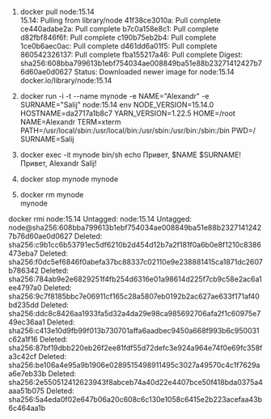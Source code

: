 1. docker pull node:15.14  
15.14: Pulling from library/node
41f38ce3010a: Pull complete 
ce440adabe2a: Pull complete 
b7c0a158e8c1: Pull complete 
d82fbf846f6f: Pull complete 
c190b75eb2b4: Pull complete 
1ce0b6aec0ac: Pull complete 
d461dd6a01f5: Pull complete 
860542326137: Pull complete 
fba155217a46: Pull complete 
Digest: sha256:608bba799613b1ebf754034ae008849ba51e88b23271412427b76d60ae0d0627
Status: Downloaded newer image for node:15.14
docker.io/library/node:15.14

2. docker run -i -t --name mynode -e NAME="Alexandr" -e SURNAME="Salij" node:15.14 env
NODE_VERSION=15.14.0
HOSTNAME=da2717a1b8c7
YARN_VERSION=1.22.5
HOME=/root
NAME=Alexandr
TERM=xterm
PATH=/usr/local/sbin:/usr/local/bin:/usr/sbin:/usr/bin:/sbin:/bin
PWD=/
SURNAME=Salij

3. docker exec -it mynode bin/sh
echo Привет, $NAME $SURNAME!
Привет, Alexandr Salij!

4. docker stop mynode
mynode

5. docker rm mynode             
mynode

docker rmi node:15.14
Untagged: node:15.14
Untagged: node@sha256:608bba799613b1ebf754034ae008849ba51e88b23271412427b76d60ae0d0627
Deleted: sha256:c9b1cc6b53791ec5df6210b2d454d12b7a2f181f0a6b0e8f1210c8386473eba7
Deleted: sha256:f0dc5ef6846f0abefa37bc88337c02110e9e238881415ca1871dc2607b786342
Deleted: sha256:784ab9e2e6829251f4fb254d6316e01a98614d225f7cb9c58e2ac6a1ee4797a0
Deleted: sha256:9c7f8185bbc7e06911cf165c28a5807eb0192b2ac627ae633f171af40bd235dd
Deleted: sha256:ddc8c8426aa1933fa5d32a4da29e98ca985692706afa2f1c60975e749ec36aa1
Deleted: sha256:c413e10d9fb99f013b730701affa6aadbec9450a668f993b6c950031c62a1f16
Deleted: sha256:87bf19dbb220eb26f2ee81fdf55d72defc3e924a964e74f0e69fc358fa3c42cf
Deleted: sha256:be106a4e95a9b1906e0289515498911495c3027a49570c4c1f7629aa6e7eb33b
Deleted: sha256:2e550512412623943f8abceb74a40d22e4407bce50f418bda0375a4aaa51b075
Deleted: sha256:5a4eda0f02e647b06a20c608c6c130e1058c6415e2b223acefaa43b6c464aa1b
